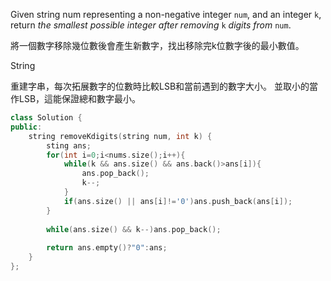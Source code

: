 Given string num representing a non-negative integer `num`, and an integer `k`, return _the smallest possible integer after removing_ `k` _digits from_ `num`.

將一個數字移除幾位數後會產生新數字，找出移除完k位數字後的最小數值。

String 

重建字串，每次拓展數字的位數時比較LSB和當前遇到的數字大小。
並取小的當作LSB，這能保證總和數字最小。

```cpp
class Solution {
public:
    string removeKdigits(string num, int k) {
        sting ans;
        for(int i=0;i<nums.size();i++){
            while(k && ans.size() && ans.back()>ans[i]){
                ans.pop_back();
                k--;
            }
            if(ans.size() || ans[i]!='0')ans.push_back(ans[i]);
        }
        
        while(ans.size() && k--)ans.pop_back();
        
        return ans.empty()?"0":ans;
    }
};
```